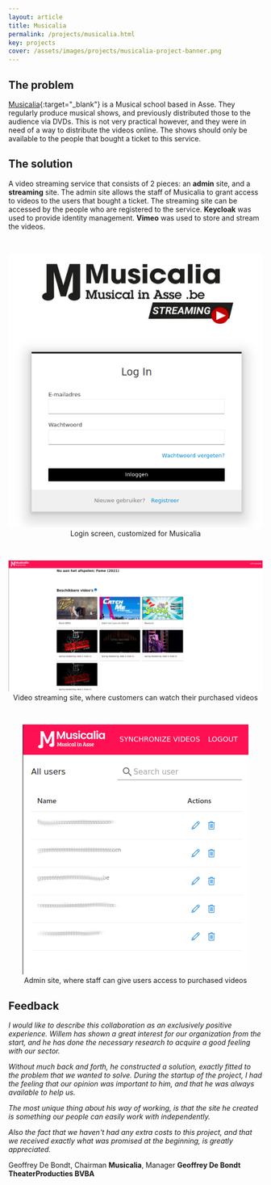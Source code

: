 ```yaml
---
layout: article
title: Musicalia
permalink: /projects/musicalia.html
key: projects
cover: /assets/images/projects/musicalia-project-banner.png
---
```



## The problem

[Musicalia](https://musicalinasse.be){:target="_blank"} is a Musical school based in Asse. They regularly produce musical shows, and previously distributed those to the audience via DVDs. This is not very practical however, and they were in need of a way to distribute the videos online. The shows should only be available to the people that bought a ticket to this service.

## The solution

A video streaming service that consists of 2 pieces: an **admin** site, and a **streaming** site. The admin site allows the staff of Musicalia to grant access to videos to the users that bought a ticket. The streaming site can be accessed by the people who are registered to the service. **Keycloak** was used to provide identity management. **Vimeo** was used to store and stream the videos.

<br />

<p align="center" width="100%">
    <img src="/assets/images/projects/musicalia-login-screen.png"><br> 
    Login screen, customized for Musicalia
</p>

<br />

<p align="center" width="100%">
    <img src="/assets/images/projects/musicalia-clientapp.png"><br> 
    Video streaming site, where customers can watch their purchased videos
</p>

<br />

<p align="center" width="100%">
    <img src="/assets/images/projects/musicalia-admin.png"><br> 
    Admin site, where staff can give users access to purchased videos
</p>

## Feedback

*I would like to describe this collaboration as an exclusively positive experience. Willem has shown a great interest for our organization from the start, and he has done the necessary research to acquire a good feeling with our sector.*

*Without much back and forth, he constructed a solution, exactly fitted to the problem that we wanted to solve. During the startup of the project, I had the feeling that our opinion was important to him, and that he was always available to help us.*

*The most unique thing about his way of working, is that the site he created is something our people can easily work with independently.*

*Also the fact that we haven't had any extra costs to this project, and that we received exactly what was promised at the beginning, is greatly appreciated.*

Geoffrey De Bondt, Chairman **Musicalia**, Manager **Geoffrey De Bondt TheaterProducties BVBA**
